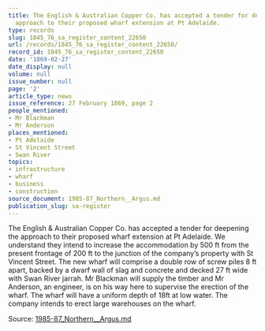 ```yaml
---
title: The English & Australian Copper Co. has accepted a tender for deepening the
  approach to their proposed wharf extension at Pt Adelaide.
type: records
slug: 1845_76_sa_register_content_22650
url: /records/1845_76_sa_register_content_22650/
record_id: 1845_76_sa_register_content_22650
date: '1869-02-27'
date_display: null
volume: null
issue_number: null
page: '2'
article_type: news
issue_reference: 27 February 1869, page 2
people_mentioned:
- Mr Blackman
- Mr Anderson
places_mentioned:
- Pt Adelaide
- St Vincent Street
- Swan River
topics:
- infrastructure
- wharf
- business
- construction
source_document: 1985-87_Northern__Argus.md
publication_slug: sa-register
---
```


The English & Australian Copper Co. has accepted a tender for deepening the approach to their proposed wharf extension at Pt Adelaide.  We understand they intend to increase the accommodation by 500 ft from the present frontage of 200 ft to the junction of the company’s property with St Vincent Street.  The new wharf will comprise a double row of screw piles 8 ft apart, backed by a dwarf wall of slag and concrete and decked 27 ft wide with Swan River jarrah.  Mr Blackman will supply the timber and Mr Anderson, an engineer, is on his way here to supervise the erection of the wharf.  The wharf will have a uniform depth of 18ft at low water.  The company intends to erect large warehouses on the wharf.

Source: [1985-87_Northern__Argus.md](/downloads/markdown/1985-87_Northern__Argus.md)
